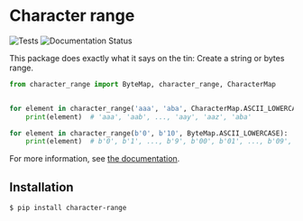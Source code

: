 # Character range

![Tests][1]
![Documentation Status][2]


This package does exactly what it says on the tin:
Create a string or bytes range.

```python
from character_range import ByteMap, character_range, CharacterMap


for element in character_range('aaa', 'aba', CharacterMap.ASCII_LOWERCASE):
    print(element)  # 'aaa', 'aab', ..., 'aay', 'aaz', 'aba'

for element in character_range(b'0', b'10', ByteMap.ASCII_LOWERCASE):
    print(element)  # b'0', b'1', ..., b'9', b'00', b'01', ..., b'09', b'10'
```

For more information, see [the documentation][3].

## Installation

```shell
$ pip install character-range
```


  [1]: https://github.com/InSyncWithFoo/character-range/actions/workflows/tests.yaml/badge.svg
  [2]: https://readthedocs.org/projects/character-range/badge/?version=latest
  [3]: https://character-range.readthedocs.io/
